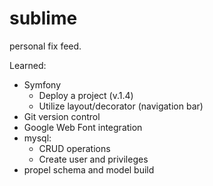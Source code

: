 sublime
=======

personal fix feed.

Learned:

- Symfony
    - Deploy a project (v.1.4)
    - Utilize layout/decorator (navigation bar)
- Git version control
- Google Web Font integration
- mysql:
    - CRUD operations
    - Create user and privileges
- propel schema and model build

